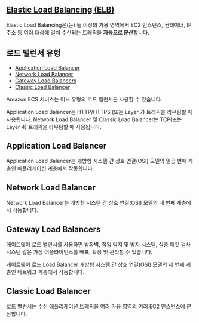 ## [Elastic Load Balancing (ELB)](https://docs.aws.amazon.com/ko_kr/elasticloadbalancing/latest/userguide/load-balancer-getting-started.html)

Elastic Load Balancing은(는) 둘 이상의 가용 영역에서 EC2 인스턴스, 컨테이너, IP 주소 등 여러 대상에 걸쳐 수신되는 트래픽을 **자동으로 분산**합니다.

## 로드 밸런서 유형

   * [Application Load Balancer](#Application-Load-Balancer)
   * [Network Load Balancer](#Network-Load-Balancer)
   * [Gateway Load Balancers](#Gateway-Load-Balancers)
   * [Classic Load Balancer](#Classic-Load-Balancer)

Amazon ECS 서비스는 어느 유형의 로드 밸런서든 사용할 수 있습니다.

Application Load Balancer는 HTTP/HTTPS (또는 Layer 7) 트래픽을 라우팅할 때 사용됩니다. Network Load Balancer 및 Classic Load Balancer는 TCP(또는 Layer 4) 트래픽을 라우팅할 때 사용됩니다.

## Application Load Balancer

Application Load Balancer는 개방형 시스템 간 상호 연결(OSI) 모델의 일곱 번째 계층인 애플리케이션 계층에서 작동합니다.

## Network Load Balancer

Network Load Balancer는 개방형 시스템 간 상호 연결(OSI) 모델의 네 번째 계층에서 작동합니다. 

## Gateway Load Balancers

게이트웨이 로드 밸런서를 사용하면 방화벽, 침입 탐지 및 방지 시스템, 심층 패킷 검사 시스템 같은 가상 어플라이언스를 배포, 확장 및 관리할 수 있습니다.

게이트웨이 로드 Load Balancer 개방형 시스템 간 상호 연결(OSI) 모델의 세 번째 계층인 네트워크 계층에서 작동합니다.

## Classic Load Balancer

로드 밸런서는 수신 애플리케이션 트래픽을 여러 가용 영역의 여러 EC2 인스턴스에 분산합니다.

